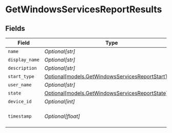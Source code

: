 # GetWindowsServicesReportResults


## Fields

| Field                                                                                                | Type                                                                                                 | Required                                                                                             | Description                                                                                          |
| ---------------------------------------------------------------------------------------------------- | ---------------------------------------------------------------------------------------------------- | ---------------------------------------------------------------------------------------------------- | ---------------------------------------------------------------------------------------------------- |
| `name`                                                                                               | *Optional[str]*                                                                                      | :heavy_minus_sign:                                                                                   | Name                                                                                                 |
| `display_name`                                                                                       | *Optional[str]*                                                                                      | :heavy_minus_sign:                                                                                   | Display Name                                                                                         |
| `description`                                                                                        | *Optional[str]*                                                                                      | :heavy_minus_sign:                                                                                   | Description                                                                                          |
| `start_type`                                                                                         | [Optional[models.GetWindowsServicesReportStartType]](../models/getwindowsservicesreportstarttype.md) | :heavy_minus_sign:                                                                                   | Start Type                                                                                           |
| `user_name`                                                                                          | *Optional[str]*                                                                                      | :heavy_minus_sign:                                                                                   | User Name                                                                                            |
| `state`                                                                                              | [Optional[models.GetWindowsServicesReportState]](../models/getwindowsservicesreportstate.md)         | :heavy_minus_sign:                                                                                   | State                                                                                                |
| `device_id`                                                                                          | *Optional[int]*                                                                                      | :heavy_minus_sign:                                                                                   | Device identifier                                                                                    |
| `timestamp`                                                                                          | *Optional[float]*                                                                                    | :heavy_minus_sign:                                                                                   | Date/Time when data was collected/updated                                                            |